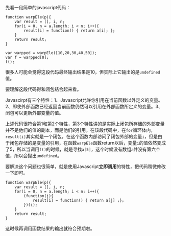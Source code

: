 <!--
Title|Javascript的立即调用和闭包
Id|javascript-IIFE-and-closure
Date|2014-08-17 22:28:00
Status|Publish
Type|Post
Tags|javascript,tech
Excerpt|前后大概花了差不多一个礼拜不到的业余下班时间。用的是Nancy------一个轻量级的.Net Web框架。评论系统用的是多说。正文的样式上用了lepture的yue.css。博客文章读取部分借鉴了Purelog，从github clone过去，后面会加上Dropbox等网盘选项。
-->
先看一段简单的javascript代码：

    function warpEle(p){
        var result = [], i, n;
        for(i = 0, n = a.length; i < n; i++){
            result[i] = function() { return a[i]; };
        }
        return result;
    }
    
    var warpped = warpEle([10,20,30,40,50]);
    var f = warpped[0];
    f();
很多人可能会觉得这段代码最终输出结果是10，但实际上它输出的是`undefined`值。

要理解这段代码得和闭包结合起来看。

Javascirpt有三个特性：1、Javascript允许你引用在当前函数以外定义的变量。2、即使外部函数已经返回当前函数仍然可以引用在外部函数所定义的变量。3、闭包可以更新外部变量的值。

上述代码很符合第1和第2个特性，第3个特性讲的是实际上闭包所存储的外部变量并不是他们的值的副本，而是他们的引用。在该段代码中，在`for`循环体内，`result[i]`其实就是一个闭包，在这个函数内部访问了闭包外部的变量`i`，但是由于闭包存储的是变量的引用，在函数`warpEle`函数return以后，变量`i`的值依然变成了5，所以当调用`f()`的时候，就是寻找`a[5]`，这个时候没有数组`a`并没有第六个值，所以会抛出`undefined`。

要解决这个问题也很简单，就是使用Javascript**立即调用**的特性，把代码稍微修改一下即可。

    function warpEle(p){
        var result = [], i, n;
        for(i = 0, n = a.length; i < n; i++){
            (function(j){
                result[i] = function() { return a[j] ;};
            })(i);
        }
        return result;
    }
这时候再调用函数结果的输出就符合预期啦。
